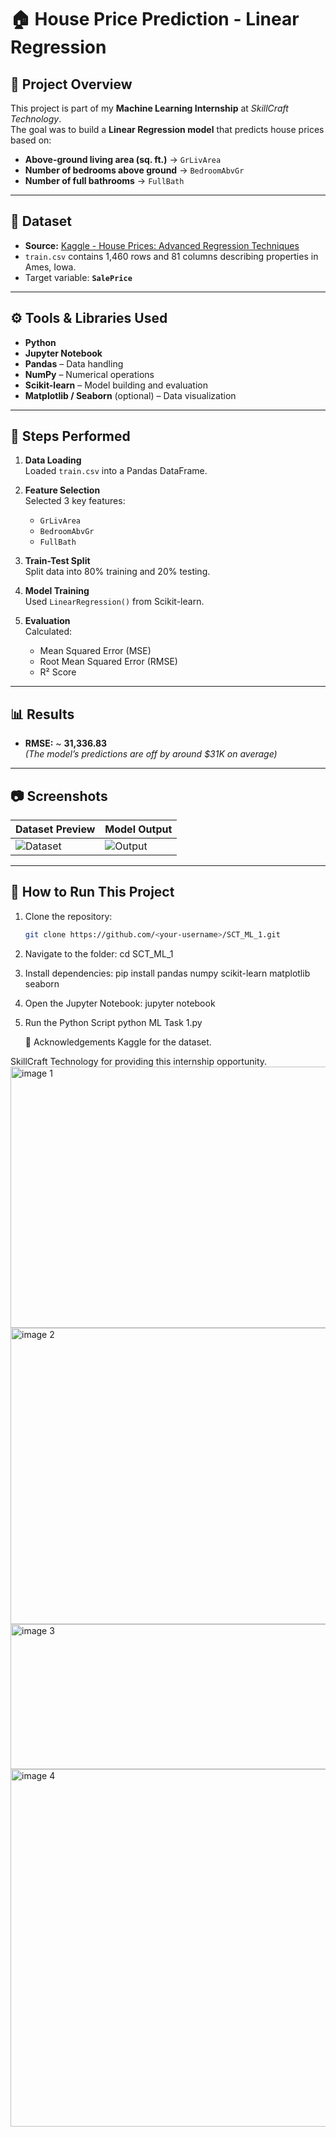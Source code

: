 # 🏠 House Price Prediction - Linear Regression

## 📌 Project Overview
This project is part of my **Machine Learning Internship** at *SkillCraft Technology*.  
The goal was to build a **Linear Regression model** that predicts house prices based on:
- **Above-ground living area (sq. ft.)** → `GrLivArea`
- **Number of bedrooms above ground** → `BedroomAbvGr`
- **Number of full bathrooms** → `FullBath`

---

## 📂 Dataset
- **Source:** [Kaggle - House Prices: Advanced Regression Techniques](https://www.kaggle.com/c/house-prices-advanced-regression-techniques/data)
- `train.csv` contains 1,460 rows and 81 columns describing properties in Ames, Iowa.
- Target variable: **`SalePrice`**

---

## ⚙️ Tools & Libraries Used
- **Python**
- **Jupyter Notebook**
- **Pandas** – Data handling
- **NumPy** – Numerical operations
- **Scikit-learn** – Model building and evaluation
- **Matplotlib / Seaborn** (optional) – Data visualization

---

## 🧠 Steps Performed
1. **Data Loading**  
   Loaded `train.csv` into a Pandas DataFrame.

2. **Feature Selection**  
   Selected 3 key features:
   - `GrLivArea`
   - `BedroomAbvGr`
   - `FullBath`

3. **Train-Test Split**  
   Split data into 80% training and 20% testing.

4. **Model Training**  
   Used `LinearRegression()` from Scikit-learn.

5. **Evaluation**  
   Calculated:
   - Mean Squared Error (MSE)
   - Root Mean Squared Error (RMSE)
   - R² Score

---

## 📊 Results
- **RMSE:** ~ **31,336.83**  
  *(The model’s predictions are off by around $31K on average)*

---

## 📷 Screenshots
| Dataset Preview | Model Output |
|-----------------|--------------|
| ![Dataset](images/dataset.png) | ![Output](images/output.png) |

---

## 🚀 How to Run This Project
1. Clone the repository:
   ```bash
   git clone https://github.com/<your-username>/SCT_ML_1.git
2. Navigate to the folder:
   cd SCT_ML_1
3. Install dependencies:
   pip install pandas numpy scikit-learn matplotlib seaborn
4. Open the Jupyter Notebook:
   jupyter notebook
5. Run the Python Script
   python ML Task 1.py

   🙌 Acknowledgements
Kaggle for the dataset.

SkillCraft Technology for providing this internship opportunity.
<img width="1235" height="418" alt="image 1" src="https://github.com/user-attachments/assets/02eb98cb-419d-4b76-8754-6f18f3a25b18" />
<img width="1197" height="474" alt="image 2" src="https://github.com/user-attachments/assets/eb16c702-c3e9-4c74-97ee-26a77ed25017" />
<img width="1280" height="232" alt="image 3" src="https://github.com/user-attachments/assets/67ac334a-90f4-4bf3-b4ac-3bcaf677a4f6" />
<img width="1274" height="572" alt="image 4" src="https://github.com/user-attachments/assets/e018f524-8a00-427e-a385-3450efb2d3aa" />


